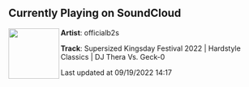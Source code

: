 ## Currently Playing on SoundCloud

[<img align="left" width="100" src="https://i1.sndcdn.com/artworks-GH7mESoK30fUGS1u-oFDAFw-t500x500.jpg">](https://soundcloud.com/officialb2s/sskd22-thera-geck-o?in=geckonl/sets/sets)

**Artist**: officialb2s 

**Track**: Supersized Kingsday Festival 2022 | Hardstyle Classics | DJ Thera Vs. Geck-0

Last updated at 09/19/2022 14:17

